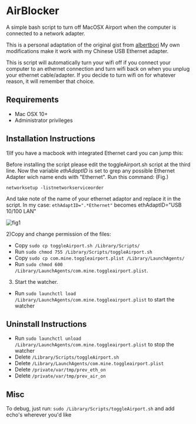 # AirBlocker
A simple bash script to turn off MacOSX Airport when the computer is connected to a network adapter. 

This is a personal adaptation of the original gist from [albertbori](https://gist.github.com/albertbori/1798d88a93175b9da00b)
My own modifications make it work with my Chinese USB Ethernet adapter.


This is script will automatically turn your wifi off if you connect your computer to an ethernet connection and turn wifi back on when you unplug your ethernet cable/adapter. If you decide to turn wifi on for whatever reason, it will remember that choice. 


## Requirements

- Mac OSX 10+
- Administrator privileges

## Installation Instructions

1)If you have a macbook with integrated Ethernet card you can jump this:

  Before installing the script please edit the toggleAirport.sh script at the third line.
  Now the variable *ethAdaptID* is set to grep any possible Ethernet Adapter wich name ends with "Ethernet".
  Run this command: (Fig.)
  ```
  networksetup -listnetworkserviceorder
  ```
  And take note of the name of your ethernet adaptor and replace it in the script.
  In my case: `ethAdaptID=".*Ethernet"` becomes ethAdaptID="USB 10/100 LAN"

![fig1](https://www.dropbox.com/s/4uy5u9bretyghbz/Screenshot%202017-03-08%2011.42.51.png?raw=1)

2)Copy and change permission of the files:
- Copy `sudo cp toggleAirport.sh /Library/Scripts/`
- Run `sudo chmod 755 /Library/Scripts/toggleAirport.sh`
- Copy `sudo cp com.mine.toggleairport.plist /Library/LaunchAgents/`
- Run `sudo chmod 600 /Library/LaunchAgents/com.mine.toggleairport.plist`.

3) Start the watcher.
- Run `sudo launchctl load /Library/LaunchAgents/com.mine.toggleairport.plist` to start the watcher

## Uninstall Instructions

- Run `sudo launchctl unload /Library/LaunchAgents/com.mine.toggleairport.plist` to stop the watcher
- Delete `/Library/Scripts/toggleAirport.sh`
- Delete `/Library/LaunchAgents/com.mine.toggleairport.plist`
- Delete `/private/var/tmp/prev_eth_on`
- Delete `/private/var/tmp/prev_air_on`

## Misc

To debug, just run: `sudo /Library/Scripts/toggleAirport.sh` and add echo's wherever you'd like
